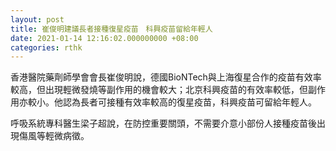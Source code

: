 ```yaml
---
layout: post
title: 崔俊明建議長者接種復星疫苗　科興疫苗留給年輕人
date: 2021-01-14 12:16:02.000000000 +08:00
categories: rthk
---
```


香港醫院藥劑師學會會長崔俊明說，德國BioNTech與上海復星合作的疫苗有效率較高，但出現輕微發燒等副作用的機會較大；北京科興疫苗的有效率較低，但副作用亦較小。他認為長者可接種有效率較高的復星疫苗，科興疫苗可留給年輕人。

呼吸系統專科醫生梁子超說，在防控重要關頭，不需要介意小部份人接種疫苗後出現傷風等輕微病徵。

